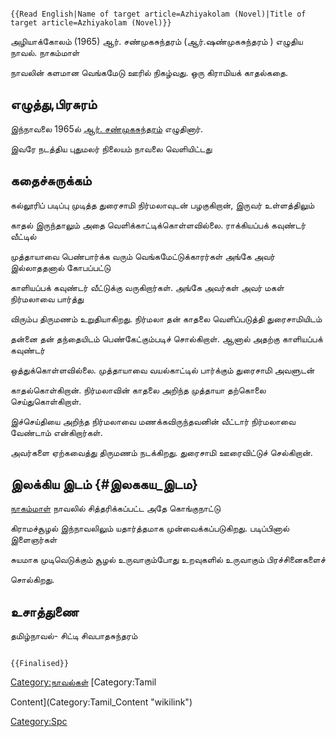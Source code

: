 ```{=mediawiki}
{{Read English|Name of target article=Azhiyakolam (Novel)|Title of target article=Azhiyakolam (Novel)}}
```
அழியாக்கோலம் (1965) ஆர். சண்முகசுந்தரம் (ஆர்.ஷண்முகசுந்தரம் ) எழுதிய நாவல். நாகம்மாள்
நாவலின் களமான வெங்கமேடு ஊரில் நிகழ்வது. ஒரு கிராமியக் காதல்கதை.

## எழுத்து,பிரசுரம்

இந்நாவலை 1965ல் [ஆர். சண்முகசுந்தரம்](ஆர்._சண்முகசுந்தரம் "wikilink") எழுதினார்.
இவரே நடத்திய புதுமலர் நிலையம் நாவலை வெளியிட்டது

## கதைச்சுருக்கம்

கல்லூரிப் படிப்பு முடித்த துரைசாமி நிர்மலாவுடன் பழகுகிறான், இருவர் உள்ளத்திலும்
காதல் இருந்தாலும் அதை வெளிக்காட்டிக்கொள்ளவில்லை. ராக்கியப்பக் கவுண்டர் வீட்டில்
முத்தாயாவை பெண்பார்க்க வரும் வெங்கமேட்டுக்காரர்கள் அங்கே அவர் இல்லாததனால் கோபப்பட்டு
காளியப்பக் கவுண்டர் வீட்டுக்கு வருகிறார்கள். அங்கே அவர்கள் அவர் மகள் நிர்மலாவை பார்த்து
விரும்ப திருமணம் உறுதியாகிறது. நிர்மலா தன் காதலை வெளிப்படுத்தி துரைசாமியிடம்
தன்னை தன் தந்தையிடம் பெண்கேட்கும்படிச் சொல்கிறாள். ஆனால் அதற்கு காளியப்பக் கவுண்டர்
ஒத்துக்கொள்ளவில்லை. முத்தாயாவை வயல்காட்டில் பார்க்கும் துரைசாமி அவளுடன்
காதல்கொள்கிறான். நிர்மலாவின் காதலை அறிந்த முத்தாயா தற்கொலை செய்துகொள்கிறாள்.
இச்செய்தியை அறிந்த நிர்மலாவை மணக்கவிருந்தவனின் வீட்டார் நிர்மலாவை வேண்டாம் என்கிறார்கள்.
அவர்களை ஏற்கவைத்து திருமணம் நடக்கிறது. துரைசாமி ஊரைவிட்டுச் செல்கிறான்.

## இலக்கிய இடம் {#இலககய_இடம}

[நாகம்மாள்](நாகம்மாள் "wikilink") நாவலில் சித்தரிக்கப்பட்ட அதே கொங்குநாட்டு
கிராமச்சூழல் இந்நாவலிலும் யதார்த்தமாக முன்வைக்கப்படுகிறது. படிப்பினால் இளைஞர்கள்
சுயமாக முடிவெடுக்கும் சூழல் உருவாகும்போது உறவுகளில் உருவாகும் பிரச்சினைகளைச்
சொல்கிறது.

## உசாத்துணை

தமிழ்நாவல்- சிட்டி சிவபாதசுந்தரம்

```{=mediawiki}
{{Finalised}}
```
[Category:நாவல்கள்](Category:நாவல்கள் "wikilink") [Category:Tamil
Content](Category:Tamil_Content "wikilink")
[Category:Spc](Category:Spc "wikilink")

